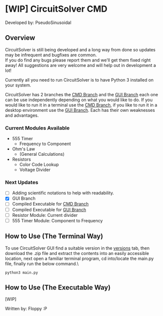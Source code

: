 # [WIP] CircuitSolver CMD
Developed by: PseudoSinusoidal

## Overview
CircuitSolver is still being developed and a long way from done so updates may be infrequent and bugfixes are common.\
If you do find any bugs please report them and we'll get them fixed right away! All suggestions are very welcome and will help out in development a lot!

Currently all you need to run CircuitSolver is to have Python 3 installed on your system.

CircuitSolver has 2 branches the [CMD Branch](https://github.com/PseudoSinusoidal/CircuitSolver/tree/cmd) and the [GUI Branch](https://github.com/PseudoSinusoidal/CircuitSolver/tree/gui) each one can be use independently depending on what you would like to do. If you would like to run it in a terminal use the [CMD Branch](https://github.com/PseudoSinusoidal/CircuitSolver/tree/cmd), if you like to run it in a desktop environment use the [GUI Branch](https://github.com/PseudoSinusoidal/CircuitSolver/tree/gui). Each has their own weaknesses and advantages.

### Current Modules Available
- 555 Timer
  - Frequency to Component
- Ohm's Law
  - (General Calculations)
- Resistors
  - Color Code Lookup
  - Voltage Divider
 
### Next Updates
- [ ] Adding scientific notations to help with readability.
- [x] GUI Branch
- [ ] Compiled Executable for [CMD Branch](https://github.com/PseudoSinusoidal/CircuitSolver/tree/cmd)
- [ ] Compiled Executable for [GUI Branch](https://github.com/PseudoSinusoidal/CircuitSolver/tree/gui)
- [ ] Resistor Module: Current divider
- [ ] 555 Timer Module: Component to Frequency

## How to Use (The Terminal Way)
To use CircuitSolver GUI find a suitable version in the [versions](https://github.com/PseudoSinusoidal/CircuitSolver/tree/cmd) tab, then download the .zip file and extract the contents into an easily accessible location, next open a familiar terminal program, cd into/locate the main.py file, finally run the below command.\
```
python3 main.py
```

## How to Use (The Executable Way)
[WIP]


Written by: Floppy :P
